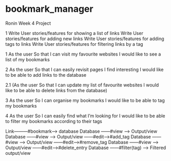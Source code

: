 # bookmark_manager
Ronin Week 4 Project

1 Write User stories/features for showing a list of links
 Write User stories/features for adding new links
 Write User stories/features for adding tags to links
 Write User stories/features for filtering links by a tag

1
As the user
So that I can visit my favourite websites
I would like to see a list of my bookmarks

2
As the user
So that I can easily revisit pages I find interesting
I would like to be able to add links to the database

2.1
(As the user
So that I can update my list of favourite websites
I would like to be able to delete links from the database)

3
As the user
So I can organise my bookmarks
I would like to be able to tag my bookmarks

4
As the user
So I can easily find what I’m looking for
I would like to be able to filter my bookmarks according to their tags


Link———#bookmark——> database
Database ——#view ——> Output/view
Database ——#view ——> Output/view ——#edit—>#add_tag
Database ——#view ——> Output/view ——#edit—>#remove_tag
Database ——#view ——> Output/view ——#edit—>#delete_entry
Database ——#filter(tag) ——> Filtered output/view


